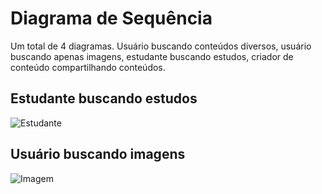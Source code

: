 # Diagrama de Sequência
Um total de 4 diagramas. Usuário buscando conteúdos diversos, usuário buscando apenas imagens, estudante buscando estudos, criador de conteúdo compartilhando conteúdos. 
## Estudante buscando estudos
![Estudante](https://github.com/user-attachments/assets/3bc3695e-f18d-446f-8406-8c34add6bc34)

## Usuário buscando imagens
![Imagem](https://github.com/user-attachments/assets/ba0bcd47-c0ac-447b-9c3b-f873fe65efa9)
